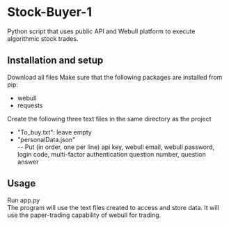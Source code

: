 # Stock-Buyer-1
Python script that uses public API and Webull platform to execute algorithmic stock trades.

## Installation and setup
Download all files
Make sure that the following packages are installed from pip:  
- webull
- requests  

Create the following three text files in the same directory as the project
- "To_buy.txt": leave empty
- "personalData.json"  
-- Put (in order, one per line) api key, webull email, webull password, login code, multi-factor authentication question number, question answer

## Usage
Run app.py  
The program will use the text files created to access and store data.
It will use the paper-trading capability of webull for trading.
